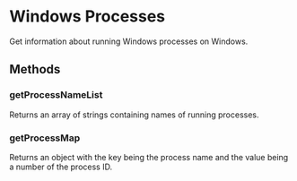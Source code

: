 # Windows Processes

Get information about running Windows processes on Windows.

## Methods

### getProcessNameList

Returns an array of strings containing names of running processes.

### getProcessMap

Returns an object with the key being the process name and the value being a number of the process ID.
